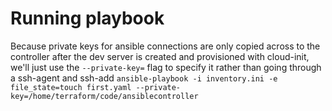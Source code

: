 # Running playbook
Because private keys for ansible connections are only copied across to the controller after the dev server is created and provisioned with cloud-init, we'll just use the `--private-key=` flag to specify it rather than going through a ssh-agent and ssh-add
`ansible-playbook -i inventory.ini -e file_state=touch first.yaml --private-key=/home/terraform/code/ansiblecontroller`